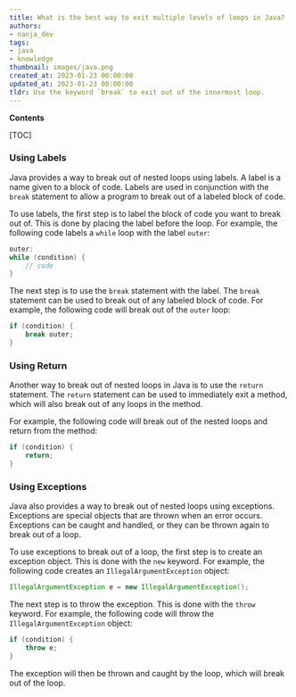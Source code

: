 ```yaml
---
title: What is the best way to exit multiple levels of loops in Java?
authors:
- nanja_dev
tags:
- java
- knowledge
thumbnail: images/java.png
created_at: 2023-01-23 00:00:00
updated_at: 2023-01-23 00:00:00
tldr: Use the keyword `break` to exit out of the innermost loop.
---
```


**Contents**

[TOC]

### Using Labels

Java provides a way to break out of nested loops using labels. A label is a name given to a block of code. Labels are used in conjunction with the `break` statement to allow a program to break out of a labeled block of code.

To use labels, the first step is to label the block of code you want to break out of. This is done by placing the label before the loop. For example, the following code labels a `while` loop with the label `outer`:

```java
outer:
while (condition) {
    // code
}
```

The next step is to use the `break` statement with the label. The `break` statement can be used to break out of any labeled block of code. For example, the following code will break out of the `outer` loop:

```java
if (condition) {
    break outer;
}
```

### Using Return

Another way to break out of nested loops in Java is to use the `return` statement. The `return` statement can be used to immediately exit a method, which will also break out of any loops in the method.

For example, the following code will break out of the nested loops and return from the method:

```java
if (condition) {
    return;
}
```

### Using Exceptions

Java also provides a way to break out of nested loops using exceptions. Exceptions are special objects that are thrown when an error occurs. Exceptions can be caught and handled, or they can be thrown again to break out of a loop.

To use exceptions to break out of a loop, the first step is to create an exception object. This is done with the `new` keyword. For example, the following code creates an `IllegalArgumentException` object:

```java
IllegalArgumentException e = new IllegalArgumentException();
```

The next step is to throw the exception. This is done with the `throw` keyword. For example, the following code will throw the `IllegalArgumentException` object:

```java
if (condition) {
    throw e;
}
```

The exception will then be thrown and caught by the loop, which will break out of the loop.
